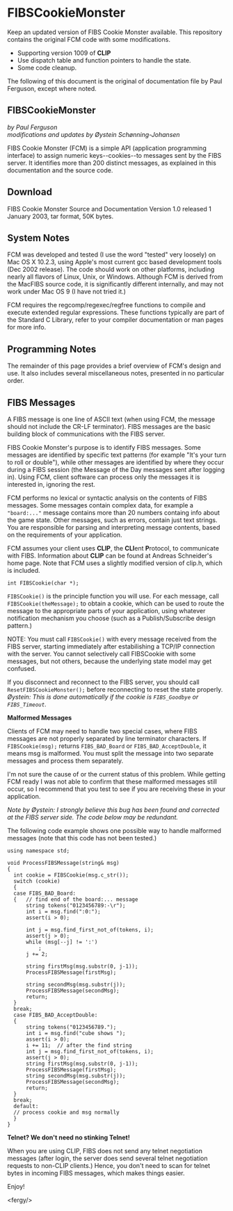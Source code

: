 # FIBSCookieMonster

Keep an updated version of FIBS Cookie Monster available. This repository contains the original FCM code with some modifications.

- Supporting version 1009 of **CLIP**
- Use dispatch table and function pointers to handle the state.
- Some code cleanup.

The following of this document is the original of documentation file by Paul Ferguson, except where noted.


## FIBSCookieMonster

*by Paul Ferguson*<br/>
*modifications and updates by Øystein Schønning-Johansen*

FIBS Cookie Monster (FCM) is a simple API (application programming interface) to assign numeric keys--cookies--to messages sent by the FIBS server. It identifies more than 200 distinct messages, as explained in this documentation and the source code.

## Download

FIBS Cookie Monster Source and Documentation Version 1.0 released 1 January 2003, tar format, 50K bytes.

## System Notes

FCM was developed and tested (I use the word "tested" very loosely) on Mac OS X 10.2.3, using Apple's most current gcc based development tools (Dec 2002 release). The code should work on other platforms, including nearly all flavors of Linux, Unix, or Windows. Although FCM is derived from the MacFIBS source code, it is significantly different internally, and may not work under Mac OS 9 (I have not tried it.)

FCM requires the regcomp/regexec/regfree functions to compile and execute extended regular expressions. These functions typically are part of the Standard C Library, refer to your compiler documentation or man pages for more info.

## Programming Notes

The remainder of this page provides a brief overview of FCM's design and use. It also includes several miscellaneous notes, presented in no particular order.

## FIBS Messages

A FIBS message is one line of ASCII text (when using FCM, the message should not include the CR-LF terminator). FIBS messages are the basic building block of communications with the FIBS server.

FIBS Cookie Monster's purpose is to identify FIBS messages. Some messages are identified by specific text patterns (for example "It's your turn to roll or double"), while other messages are identified by where they occur during a FIBS session (the Message of the Day messages sent after logging in). Using FCM, client software can process only the messages it is interested in, ignoring the rest.

FCM performs no lexical or syntactic analysis on the contents of FIBS messages. Some messages contain complex data, for example a `"board:..."` message contains more than 20 numbers containg info about the game state. Other messages, such as errors, contain just text strings. You are responsible for parsing and interpreting message contents, based on the requirements of your application.

FCM assumes your client uses **CLIP**, the **CLI**ent **P**rotocol, to communicate with FIBS. Information about **CLIP** can be found at Andreas Schneider's home page. Note that FCM uses a slightly modified version of clip.h, which is included.

    int FIBSCookie(char *);

`FIBSCookie()` is the principle function you will use. For each message, call `FIBSCookie(theMessage);` to obtain a cookie, which can be used to route the message to the appropriate parts of your application, using whatever notification mechanism you choose (such as a Publish/Subscribe design pattern.)

NOTE: You must call `FIBSCookie()` with every message received from the FIBS server, starting immediately after estabilishing a TCP/IP connection with the server. You cannot selectively call FIBSCookie with some messages, but not others, because the underlying state model may get confused.

If you disconnect and reconnect to the FIBS server, you should call `ResetFIBSCookieMonster();` before reconnecting to reset the state properly. *Øystein: This is done automatically if the cookie is `FIBS_Goodbye` or `FIBS_Timeout`.*

**Malformed Messages**

Clients of FCM may need to handle two special cases, where FIBS messages are not properly separated by line terminator characters. If `FIBSCookie(msg);` returns `FIBS_BAD_Board` or `FIBS_BAD_AcceptDouble`, it means msg is malformed. You must split the message into two separate messages and process them separately.

I'm not sure the cause of or the current status of this problem. While getting FCM ready I was not able to confirm that these malformed messages still occur, so I recommend that you test to see if you are receiving these in your application.

*Note by Øystein: I strongly believe this bug has been found and corrected at the FIBS server side. The code below may be redundant.*

The following code example shows one possible way to handle malformed messages (note that this code has not been tested.)

    using namespace std;
    
    void ProcessFIBSMessage(string& msg)
    {
      int cookie = FIBSCookie(msg.c_str());
      switch (cookie)
      {
      case FIBS_BAD_Board:
      {   // find end of the board:... message
          string tokens("0123456789:-\r");
          int i = msg.find(":0:");
          assert(i > 0);
          
          int j = msg.find_first_not_of(tokens, i);
          assert(j > 0);
          while (msg[--j] != ':')
              ;
          j += 2;
          
          string firstMsg(msg.substr(0, j-1));
          ProcessFIBSMessage(firstMsg);
          
          string secondMsg(msg.substr(j));
          ProcessFIBSMessage(secondMsg);
          return;
      }
      break;
      case FIBS_BAD_AcceptDouble:
      {
          string tokens("0123456789.");
          int i = msg.find("cube shows ");
          assert(i > 0);
          i += 11;	// after the find string
          int j = msg.find_first_not_of(tokens, i);
          assert(j > 0);
          string firstMsg(msg.substr(0, j-1));
          ProcessFIBSMessage(firstMsg);
          string secondMsg(msg.substr(j));
          ProcessFIBSMessage(secondMsg);
          return;
      }
      break;
      default:
      // process cookie and msg normally
      }
    }

**Telnet? We don't need no stinking Telnet!**

When you are using CLIP, FIBS does not send any telnet negotiation messages (after login, the server does send several telnet negotiation requests to non-CLIP clients.) Hence, you don't need to scan for telnet bytes in incoming FIBS messages, which makes things easier.

Enjoy!

\<fergy/\>
 
